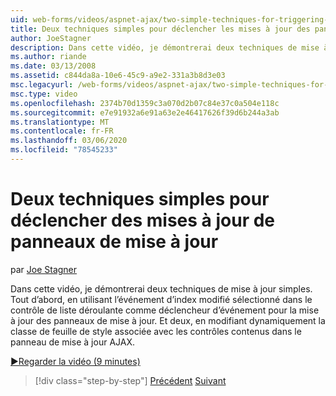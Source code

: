 ```yaml
---
uid: web-forms/videos/aspnet-ajax/two-simple-techniques-for-triggering-updates-to-update-panels
title: Deux techniques simples pour déclencher les mises à jour des panneaux de mise à jour | Microsoft Docs
author: JoeStagner
description: Dans cette vidéo, je démontrerai deux techniques de mise à jour simples. Tout d’abord, en utilisant l’événement d’index modifié sélectionné dans le contrôle de liste déroulante en tant qu’événement trig...
ms.author: riande
ms.date: 03/13/2008
ms.assetid: c844da8a-10e6-45c9-a9e2-331a3b8d3e03
msc.legacyurl: /web-forms/videos/aspnet-ajax/two-simple-techniques-for-triggering-updates-to-update-panels
msc.type: video
ms.openlocfilehash: 2374b70d1359c3a070d2b07c84e37c0a504e118c
ms.sourcegitcommit: e7e91932a6e91a63e2e46417626f39d6b244a3ab
ms.translationtype: MT
ms.contentlocale: fr-FR
ms.lasthandoff: 03/06/2020
ms.locfileid: "78545233"
---
```

# <a name="two-simple-techniques-for-triggering-updates-to-update-panels"></a>Deux techniques simples pour déclencher des mises à jour de panneaux de mise à jour

par [Joe Stagner](https://github.com/JoeStagner)

Dans cette vidéo, je démontrerai deux techniques de mise à jour simples. Tout d’abord, en utilisant l’événement d’index modifié sélectionné dans le contrôle de liste déroulante comme déclencheur d’événement pour la mise à jour des panneaux de mise à jour. Et deux, en modifiant dynamiquement la classe de feuille de style associée avec les contrôles contenus dans le panneau de mise à jour AJAX.

[&#9654;Regarder la vidéo (9 minutes)](https://channel9.msdn.com/Blogs/ASP-NET-Site-Videos/two-simple-techniques-for-triggering-updates-to-update-panels)

> [!div class="step-by-step"]
> [Précédent](how-do-i-retrieve-values-from-server-side-ajax-controls.md)
> [Suivant](use-aspnet-ajax-cascading-drop-down-control-to-access-a-database.md)
